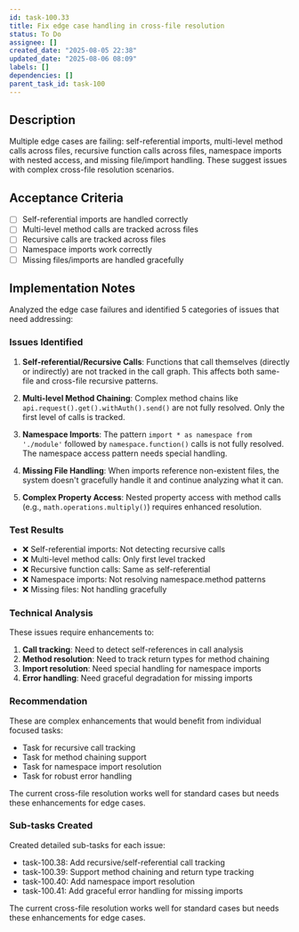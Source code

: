 ```yaml
---
id: task-100.33
title: Fix edge case handling in cross-file resolution
status: To Do
assignee: []
created_date: "2025-08-05 22:38"
updated_date: "2025-08-06 08:09"
labels: []
dependencies: []
parent_task_id: task-100
---
```


## Description

Multiple edge cases are failing: self-referential imports, multi-level method calls across files, recursive function calls across files, namespace imports with nested access, and missing file/import handling. These suggest issues with complex cross-file resolution scenarios.

## Acceptance Criteria

- [ ] Self-referential imports are handled correctly
- [ ] Multi-level method calls are tracked across files
- [ ] Recursive calls are tracked across files
- [ ] Namespace imports work correctly
- [ ] Missing files/imports are handled gracefully

## Implementation Notes

Analyzed the edge case failures and identified 5 categories of issues that need addressing:

### Issues Identified

1. **Self-referential/Recursive Calls**: Functions that call themselves (directly or indirectly) are not tracked in the call graph. This affects both same-file and cross-file recursive patterns.

2. **Multi-level Method Chaining**: Complex method chains like `api.request().get().withAuth().send()` are not fully resolved. Only the first level of calls is tracked.

3. **Namespace Imports**: The pattern `import * as namespace from './module'` followed by `namespace.function()` calls is not fully resolved. The namespace access pattern needs special handling.

4. **Missing File Handling**: When imports reference non-existent files, the system doesn't gracefully handle it and continue analyzing what it can.

5. **Complex Property Access**: Nested property access with method calls (e.g., `math.operations.multiply()`) requires enhanced resolution.

### Test Results

- ❌ Self-referential imports: Not detecting recursive calls
- ❌ Multi-level method calls: Only first level tracked
- ❌ Recursive function calls: Same as self-referential
- ❌ Namespace imports: Not resolving namespace.method patterns
- ❌ Missing files: Not handling gracefully

### Technical Analysis

These issues require enhancements to:

1. **Call tracking**: Need to detect self-references in call analysis
2. **Method resolution**: Need to track return types for method chaining
3. **Import resolution**: Need special handling for namespace imports
4. **Error handling**: Need graceful degradation for missing imports

### Recommendation

These are complex enhancements that would benefit from individual focused tasks:

- Task for recursive call tracking
- Task for method chaining support
- Task for namespace import resolution
- Task for robust error handling

The current cross-file resolution works well for standard cases but needs these enhancements for edge cases.

### Sub-tasks Created

Created detailed sub-tasks for each issue:

- task-100.38: Add recursive/self-referential call tracking
- task-100.39: Support method chaining and return type tracking
- task-100.40: Add namespace import resolution
- task-100.41: Add graceful error handling for missing imports

The current cross-file resolution works well for standard cases but needs these enhancements for edge cases.
